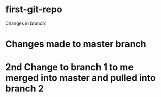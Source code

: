 # first-git-repo
Changes in branch1

# Changes made to master branch

# 2nd Change to branch 1 to me merged into master and pulled into branch 2